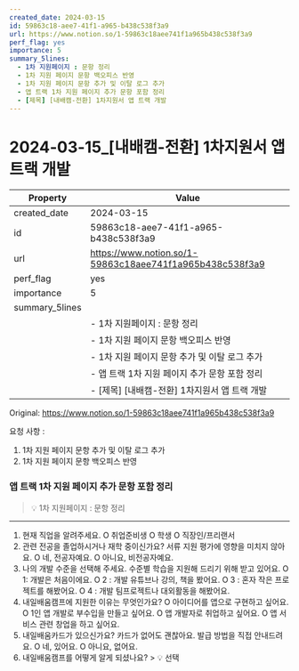 ```yaml
---
created_date: 2024-03-15
id: 59863c18-aee7-41f1-a965-b438c538f3a9
url: https://www.notion.so/1-59863c18aee741f1a965b438c538f3a9
perf_flag: yes
importance: 5
summary_5lines:
  - 1차 지원페이지 : 문항 정리
  - 1차 지원 페이지 문항 백오피스 반영
  - 1차 지원 페이지 문항 추가 및 이탈 로그 추가
  - 앱 트랙 1차 지원 페이지 추가 문항 포함 정리
  - [제목] [내배캠-전환] 1차지원서 앱 트랙 개발
---
```


# 2024-03-15_[내배캠-전환] 1차지원서 앱 트랙 개발

| Property | Value |
| --- | --- |
| created_date | 2024-03-15 |
| id | 59863c18-aee7-41f1-a965-b438c538f3a9 |
| url | https://www.notion.so/1-59863c18aee741f1a965b438c538f3a9 |
| perf_flag | yes |
| importance | 5 |
| summary_5lines | |
|  | - 1차 지원페이지 : 문항 정리 |
|  | - 1차 지원 페이지 문항 백오피스 반영 |
|  | - 1차 지원 페이지 문항 추가 및 이탈 로그 추가 |
|  | - 앱 트랙 1차 지원 페이지 추가 문항 포함 정리 |
|  | - [제목] [내배캠-전환] 1차지원서 앱 트랙 개발 |

Original: https://www.notion.so/1-59863c18aee741f1a965b438c538f3a9

요청 사항 : 
1. 1차 지원 페이지 문항 추가 및 이탈 로그 추가
1. 1차 지원 페이지 문항 백오피스 반영

### 앱 트랙 1차 지원 페이지 추가 문항 포함 정리
> 💡 1차 지원페이지 : 문항 정리

  ---
  1. 현재 직업을 알려주세요.
    O 취업준비생
    O 학생
    O 직장인/프리랜서
  1. 관련 전공을 졸업하시거나 재학 중이신가요?
    서류 지원 평가에 영향을 미치지 않아요.
    O 네, 전공자예요.
    O 아니요, 비전공자예요.
  1. 나의 개발 수준을 선택해 주세요.
    수준별 학습을 지원해 드리기 위해 받고 있어요.
    O 1: 개발은 처음이에요.
    O 2 : 개발 유튜브나 강의, 책을 봤어요.
    O 3 : 혼자 작은 프로젝트를 해봤어요.
    O 4 : 개발 팀프로젝트나 대외활동을 해봤어요.
  1. 내일배움캠프에 지원한 이유는 무엇인가요?
    O 아이디어를 앱으로 구현하고 싶어요.
    O 1인 앱 개발로 부수입을 만들고 싶어요.
    O 앱 개발자로 취업하고 싶어요.
    O 앱 서비스 관련 창업을 하고 싶어요.
  1. 내일배움카드가 있으신가요?
    카드가 없어도 괜찮아요. 발급 방법을 직접 안내드려요.
    O 네, 있어요.
    O 아니요, 없어요.
  1. 내일배움캠프를 어떻게 알게 되셨나요?
    > 💡 선택
